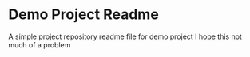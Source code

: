 # Demo Project Readme
A simple project repository readme file for demo project
I hope this not much of a problem
